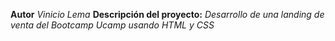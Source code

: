**Autor**
*Vinicio Lema*
**Descripción del proyecto:**
*Desarrollo de una landing de venta del Bootcamp Ucamp usando HTML y CSS*